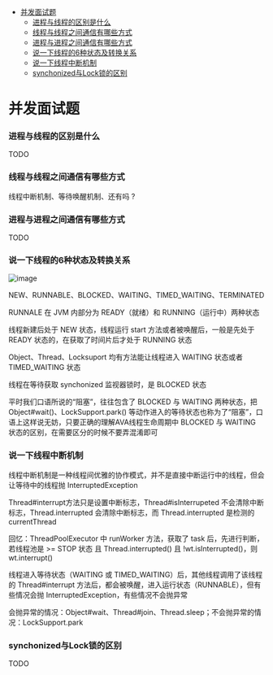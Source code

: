 - [并发面试题](#并发面试题)
  - [进程与线程的区别是什么](#进程与线程的区别是什么)
  - [线程与线程之间通信有哪些方式](#线程与线程之间通信有哪些方式)
  - [进程与进程之间通信有哪些方式](#进程与进程之间通信有哪些方式)
  - [说一下线程的6种状态及转换关系](#说一下线程的6种状态及转换关系)
  - [说一下线程中断机制](#说一下线程中断机制)
  - [synchonized与Lock锁的区别](#synchonized与Lock锁的区别)

# 并发面试题

### 进程与线程的区别是什么

TODO

### 线程与线程之间通信有哪些方式

线程中断机制、等待唤醒机制、还有吗 ?

### 进程与进程之间通信有哪些方式

TODO

### 说一下线程的6种状态及转换关系

![image](https://user-images.githubusercontent.com/10209135/97520335-eecbe380-19d5-11eb-8f81-5a6ce563b594.png)

NEW、RUNNABLE、BLOCKED、WAITING、TIMED_WAITING、TERMINATED

RUNNALE 在 JVM 内部分为 READY（就绪）和 RUNNING（运行中）两种状态

线程新建后处于 NEW 状态，线程运行 start 方法或者被唤醒后，一般是先处于 READY 状态的，在获取了时间片后才处于 RUNNING 状态

Object、Thread、Locksuport 均有方法能让线程进入 WAITING 状态或者 TIMED_WAITING 状态

线程在等待获取 synchonized 监视器锁时，是 BLOCKED 状态

平时我们口语所说的“阻塞”，往往包含了 BLOCKED 与 WAITING 两种状态，把 Object#wait()、LockSupport.park() 等动作进入的等待状态也称为了“阻塞”，口语上这样说无妨，只要正确的理解AVA线程生命周期中 BLOCKED 与 WAITING 状态的区别，在需要区分的时候不要弄混淆即可

### 说一下线程中断机制

线程中断机制是一种线程间优雅的协作模式，并不是直接中断运行中的线程，但会让等待中的线程抛 InterruptedException

Thread#interrupt方法只是设置中断标志，Thread#isInterrupeted 不会清除中断标志，Thread.interrupted 会清除中断标志，而 Thread.interrupted 是检测的 currentThread

回忆：ThreadPoolExecutor 中 runWorker 方法，获取了 task 后，先进行判断，若线程池是 >= STOP 状态 且 Thread.interrupted() 且 !wt.isInterrupted()，则 wt.interrupt()

线程进入等待状态（WAITING 或 TIMED_WAITING）后，其他线程调用了该线程的 Thread#interrupt 方法后，都会被唤醒，进入运行状态（RUNNABLE），但有些情况会抛 InterruptedException，有些情况不会抛异常

会抛异常的情况：Object#wait、Thread#join、Thread.sleep；不会抛异常的情况：LockSupport.park

### synchonized与Lock锁的区别

TODO

